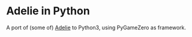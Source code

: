 # Adelie in Python

A port of (some of) [Adelie](https://100r.co/site/adelie.html) to Python3, using PyGameZero as framework.

